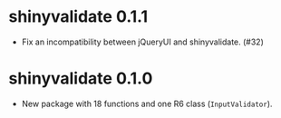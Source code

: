 # shinyvalidate 0.1.1

* Fix an incompatibility between jQueryUI and shinyvalidate. (#32)

# shinyvalidate 0.1.0

* New package with 18 functions and one R6 class (`InputValidator`).
